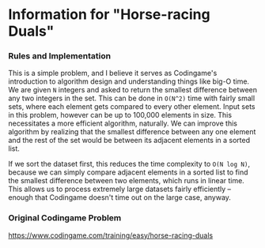 # Information for "Horse-racing Duals"

### Rules and Implementation

This is a simple problem, and I believe it serves as Codingame's introduction to algorithm design and understanding things like big-O time. We are given `N` integers and asked to return the smallest difference between any two integers in the set. This can be done in `O(N^2)` time with fairly small sets, where each element gets compared to every other element. Input sets in this problem, however can be up to 100,000 elements in size. This necessitates a more efficient algorithm, naturally. We can improve this algorithm by realizing that the smallest difference between any one element and the rest of the set would be between its adjacent elements in a sorted list.

If we sort the dataset first, this reduces the time complexity to `O(N log N)`, because we can simply compare adjacent elements in a sorted list to find the smallest difference between two elements, which runs in linear time. This allows us to process extremely large datasets fairly efficiently – enough that Codingame doesn't time out on the large case, anyway.

### Original Codingame Problem

https://www.codingame.com/training/easy/horse-racing-duals
